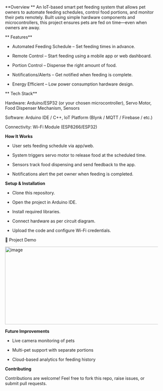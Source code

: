 **Overview
**
An IoT-based smart pet feeding system that allows pet owners to automate feeding schedules, control food portions, and monitor their pets remotely. Built using simple hardware components and microcontrollers, this project ensures pets are fed on time—even when owners are away.

** Features**

- Automated Feeding Schedule – Set feeding times in advance.

- Remote Control – Start feeding using a mobile app or web dashboard.

- Portion Control – Dispense the right amount of food.

- Notifications/Alerts – Get notified when feeding is complete.

- Energy Efficient – Low power consumption hardware design.

** Tech Stack**

Hardware: Arduino/ESP32 (or your chosen microcontroller), Servo Motor, Food Dispenser Mechanism, Sensors

Software: Arduino IDE / C++, IoT Platform (Blynk / MQTT / Firebase / etc.)

Connectivity: Wi-Fi Module (ESP8266/ESP32)

**How It Works**

- User sets feeding schedule via app/web.

- System triggers servo motor to release food at the scheduled time.

- Sensors track food dispensing and send feedback to the app.

- Notifications alert the pet owner when feeding is completed.

**Setup & Installation**

- Clone this repository.

- Open the project in Arduino IDE.

- Install required libraries.

- Connect hardware as per circuit diagram.

- Upload the code and configure Wi-Fi credentials.

📸 Project Demo

<img width="556" height="256" alt="image" src="https://github.com/user-attachments/assets/3b6089f0-2eb8-48dd-9eb2-9dc0ec6979f5" />


**Future Improvements**

- Live camera monitoring of pets

- Multi-pet support with separate portions

- Cloud-based analytics for feeding history

**Contributing**

Contributions are welcome! Feel free to fork this repo, raise issues, or submit pull requests.
